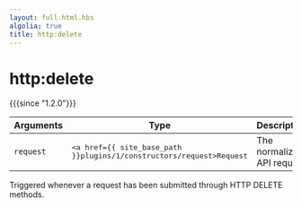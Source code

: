 ```yaml
---
layout: full.html.hbs
algolia: true
title: http:delete
---
```



# http:delete

{{{since "1.2.0"}}}

| Arguments | Type | Description |
|-----------|------|-------------|
| `request` | <pre><a href={{ site_base_path }}plugins/1/constructors/request>Request</a></pre> | The normalized API request |

Triggered whenever a request has been submitted through HTTP DELETE methods.
